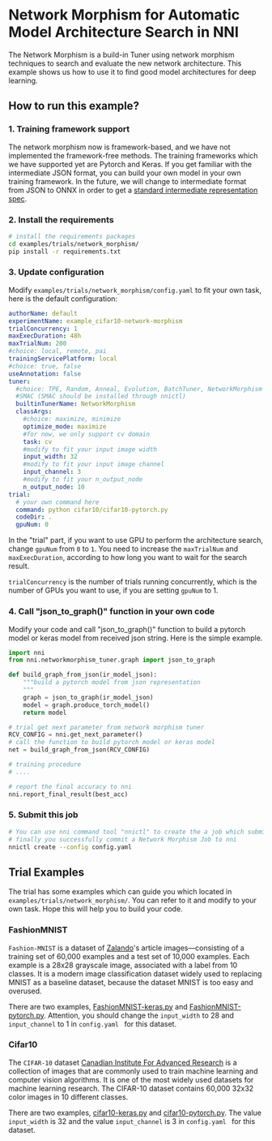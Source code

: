 # Network Morphism for Automatic Model Architecture Search in NNI
The Network Morphism is a build-in Tuner using network morphism techniques to search and evaluate the new network architecture. This example shows us how to use it to find good model architectures for deep learning.

## How to run this example?

### 1. Training framework support

The network morphism now is framework-based, and we have not implemented the framework-free methods. The training frameworks which we have supported yet are Pytorch and Keras. If you get familiar with the intermediate JSON format, you can build your own model in your own training framework. In the future, we will change to intermediate format from JSON to ONNX in order to get a [standard intermediate representation spec](https://github.com/onnx/onnx/blob/master/docs/IR.md).


### 2. Install the requirements 

```bash
# install the requirements packages
cd examples/trials/network_morphism/
pip install -r requirements.txt
```

### 3. Update configuration

Modify `examples/trials/network_morphism/config.yaml` to fit your own task, here is the default configuration:

```yaml
authorName: default
experimentName: example_cifar10-network-morphism
trialConcurrency: 1
maxExecDuration: 48h
maxTrialNum: 200
#choice: local, remote, pai
trainingServicePlatform: local
#choice: true, false
useAnnotation: false
tuner:
  #choice: TPE, Random, Anneal, Evolution, BatchTuner, NetworkMorphism
  #SMAC (SMAC should be installed through nnictl) 
  builtinTunerName: NetworkMorphism
  classArgs:
    #choice: maximize, minimize
    optimize_mode: maximize
    #for now, we only support cv domain
    task: cv
    #modify to fit your input image width
    input_width: 32
    #modify to fit your input image channel
    input_channel: 3
    #modify to fit your n_output_node
    n_output_node: 10
trial:
  # your own command here
  command: python cifar10/cifar10-pytorch.py
  codeDir: .
  gpuNum: 0
```

In the "trial" part, if you want to use GPU to perform the architecture search, change `gpuNum` from `0` to `1`. You need to increase the `maxTrialNum` and `maxExecDuration`, according to how long you want to wait for the search result.

`trialConcurrency` is the number of trials running concurrently, which is the number of GPUs you want to use, if you are setting `gpuNum` to 1.

### 4. Call "json\_to\_graph()" function in your own code

Modify your code and call "json\_to\_graph()" function to build a pytorch model or keras model from received json  string. Here is the simple example.

```python
import nni
from nni.networkmorphism_tuner.graph import json_to_graph

def build_graph_from_json(ir_model_json):
    """build a pytorch model from json representation
    """
    graph = json_to_graph(ir_model_json)
    model = graph.produce_torch_model()
    return model

# trial get next parameter from network morphism tuner
RCV_CONFIG = nni.get_next_parameter()
# call the function to build pytorch model or keras model
net = build_graph_from_json(RCV_CONFIG)

# training procedure
# ....

# report the final accuracy to nni
nni.report_final_result(best_acc)
```

### 5. Submit this job 

```bash
# You can use nni command tool "nnictl" to create the a job which submit to the nni
# finally you successfully commit a Network Morphism Job to nni
nnictl create --config config.yaml
```

## Trial Examples

The trial has some examples which can guide you which located in `examples/trials/network_morphism/`. You can refer to it and modify to your own task. Hope this will help you to build your code.

### FashionMNIST

`Fashion-MNIST` is a dataset of [Zalando](https://jobs.zalando.com/tech/)'s article images—consisting of a training set of 60,000 examples and a test set of 10,000 examples. Each example is a 28x28 grayscale image, associated with a label from 10 classes. It is a modern image classification dataset widely used to replacing MNIST as a baseline dataset, because the dataset MNIST is too easy and overused.

There are two examples, [FashionMNIST-keras.py](./FashionMNIST/FashionMNIST_keras.py) and [FashionMNIST-pytorch.py](./FashionMNIST/FashionMNIST_pytorch.py). Attention, you should change the `input_width` to 28 and `input_channel` to 1 in `config.yaml ` for this dataset.

### Cifar10

The `CIFAR-10` dataset [Canadian Institute For Advanced Research](https://www.cifar.ca/) is a collection of images that are commonly used to train machine learning and computer vision algorithms. It is one of the most widely used datasets for machine learning research. The CIFAR-10 dataset contains 60,000 32x32 color images in 10 different classes.

There are two examples, [cifar10-keras.py](./cifar10/cifar10_keras.py) and [cifar10-pytorch.py](./cifar10/cifar10_pytorch.py). The value `input_width` is 32 and the value `input_channel` is 3 in `config.yaml ` for this dataset.